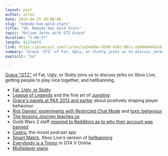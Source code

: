 ```yaml
---
layout: post
author: allen
date: 2014-04-25 10:00:00
slug: "nobody-has-gold-stars"
title: "10. Nobody Has Gold Stars"
topic: "Online Jerks with GTZ Grace"
duration: "1:08:57"
length: 41374479
link: https://pinecast.com/listen/1a24ab9a-d5d9-4392-80cc-a108484842e9.mp3?source=rss&amp;aid=1067f78c-ebfd-4c6c-9e43-9baf1625addd.mp3
summary: "Grace 'GTZ' of Fat, Ugly, or Slutty joins us to discuss jerks on Xbox Live, getting people to play nice together, and hellbanning."
explicit: "no"

---
```


[Grace "GTZ"](http://www.twitter.com/_gtz_) of Fat, Ugly, or Slutty joins us to discuss jerks on Xbox Live, getting people to play nice together, and hellbanning.

- [Fat, Ugly, or Slutty](http://fatuglyorslutty.com/)
- [League of Legends](http://en.wikipedia.org/wiki/League_of_Legends) and the fine art of [Jungling](http://leagueoflegends.wikia.com/wiki/Jungling)
- [Grace's panels at PAX 2013 and earlier](http://gbitk.tumblr.com/post/61477751672/pax-prime-2013-panel-designing-shaping-and) about positively shaping player behaviour
- [Riot Games' experiments with Restricted Chat Mode](http://www.gamesindustry.biz/articles/2013-05-15-talking-shop-riot-games-lead-designer-of-social-systems) and [toxic behaviour](http://www.gamasutra.com/blogs/JimCummings/20130331/189629/GDC_Riot_Experimentally_Investigates_Online_Toxicity.php)
- [The lessons Journey teaches us](http://hypercritical.co/2012/11/27/strange-game)
- Guild Wars 2 staff [respond to Redditors as to why their account was banned](http://www.reddit.com/r/Guildwars2/comments/yxx3m/suspensions_for_offensive_names_and_inappropriate/)
- [Castro](http://castro.fm), the nicest podcast app
- [Smart Match](http://majornelson.com/2013/06/11/xbox-one-smart-match/), Xbox Live's version of [hellbanning](http://blog.codinghorror.com/suspension-ban-or-hellban/)
- [Everybody is a Trevor](http://www.reddit.com/r/gaming/comments/1nzo1y/gta_5_online_everyone_is_trevor) in GTA V Online
- [Multiplayer piano](http://www.multiplayerpiano.com/)
